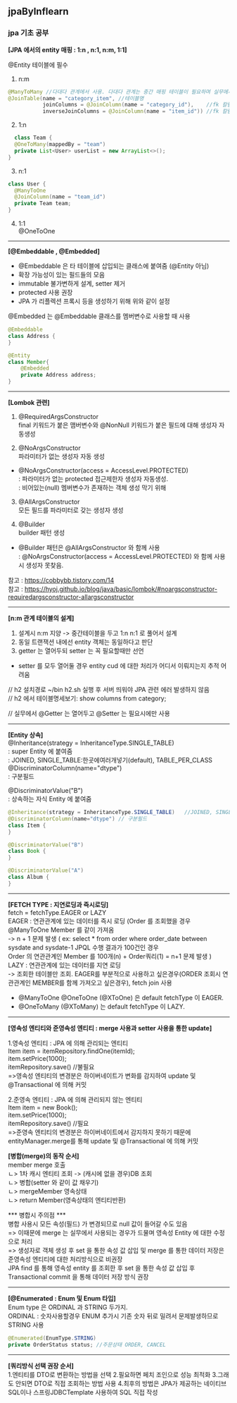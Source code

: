## jpaByInflearn  
### jpa 기초 공부  

**[JPA 에서의 entity 매핑 : 1:n , n:1, n:m, 1:1]**  

@Entity 테이블에 필수  

1. n:m  
```JAVA
@ManyToMany //다대다 관계에서 사용. 다대다 관계는 중간 매핑 테이블이 필요하며 실무에서 사용하지 않음.
@JoinTable(name = "category_item", //테이블명
           joinColumns = @JoinColumn(name = "category_id"),    //fk 칼럼
           inverseJoinColumns = @JoinColumn(name = "item_id")) //fk 칼럼
```

2. 1:n  
```JAVA
  class Team {
  @OneToMany(mappedBy = "team")
  private List<User> userList = new ArrayList<>();
}
```
  
3. n:1  
```JAVA
class User {
  @ManyToOne
  @JoinColumn(name = "team_id")
  private Team team;
}
```

4. 1:1  
@OneToOne

------------------------------------------------------------------------------------------------------------------------------
**[@Embeddable , @Embedded]**  
- @Embeddable 은 타 테이블에 삽입되는 클래스에 붙여줌 (@Entity 아님)   
- 확장 가능성이 있는 필드들의 모음   
- immutable 불가변하게 설계, setter 제거   
- protected 사용 권장   
- JPA 가 리플렉션 프록시 등을 생성하기 위해 위와 같이 설정   

@Embedded 는 @Embeddable 클래스를 멤버변수로 사용할 때 사용  
```JAVA
@Embeddable
class Address {
}

@Entity
class Member{
    @Embedded
    private Address address;
}
```

------------------------------------------------------------------------------------------------------------------------------
**[Lombok 관련]**  
1. @RequiredArgsConstructor  
final 키워드가 붙은 맴버변수와 @NonNull 키워드가 붙은 필드에 대해 생성자 자동생성  

2. @NoArgsConstructor  
파라미터가 없는 생성자 자동 생성  
* @NoArgsConstructor(access = AccessLevel.PROTECTED)  
 : 파라미터가 없는 protected 접근제한자 생성자 자동생성.  
 : 비어있는(null) 멤버변수가 존재하는 객체 생성 막기 위해  

3. @AllArgsConstructor  
모든 필드를 파라미터로 갖는 생성자 생성  

4. @Builder  
builder 패턴 생성  
* @Builder 패턴은 @AllArgsConstructor 와 함께 사용  
  : @NoArgsConstructor(access = AccessLevel.PROTECTED) 와 함께 사용시 생성자 못찾음.  

 참고 : https://cobbybb.tistory.com/14  
 참고 : https://hyoj.github.io/blog/java/basic/lombok/#noargsconstructor-requiredargsconstructor-allargsconstructor  

--------------
**[n:m 관계 테이블의 설계]**  
1. 설계시 n:m 지양 -> 중간테이블을 두고 1:n n:1 로 풀어서 설계   
2. 동일 트랜잭션 내에선 entity 객체는 동일하다고 판단   
3. getter 는 열어두되 setter 는 꼭 필요할때만 선언   
* setter 를 모두 열어둘 경우 entity cud 에 대한 처리가 어디서 이뤄지는지 추적 어려움   

// h2 설치경로 ~/bin h2.sh 실행 후 서버 띄워야 JPA 관련 에러 발생하지 않음   
// h2 에서 테이블명세보기: show columns from category;   

// 실무에서 @Getter 는 열어두고 @Setter 는 필요시에만 사용  

-------------- 
**[Entity 상속]**   
@Inheritance(strategy = InheritanceType.SINGLE_TABLE)   
: super Entity 에 붙여줌   
: JOINED, SINGLE_TABLE:한곳에여러개넣기(default), TABLE_PER_CLASS   
@DiscriminatorColumn(name="dtype")   
: 구분필드  

@DiscriminatorValue("B")  
: 상속하는 자식 Entity 에 붙여줌 

```java
@Inheritance(strategy = InheritanceType.SINGLE_TABLE)   //JOINED, SINGLE_TABLE:한곳에여러개넣기(default), TABLE_PER_CLASS
@DiscriminatorColumn(name="dtype") // 구분필드
class Item {
}
```

```java
@DiscriminatorValue("B")
class Book {
}
```
```java
@DiscriminatorValue("A")
class Album {
}
```

--------------
**[FETCH TYPE : 지연로딩과 즉시로딩]**  
fetch = fetchType.EAGER  or LAZY  
EAGER : 연관관계에 있는 데이터를 즉시 로딩 (Order 를 조회했을 경우 @ManyToOne Member 를 같이 가져옴  
    -> n + 1 문제 발생 ( ex: select * from order where order_date between  sysdate and sysdate-1 JPQL 수행 결과가 100건인 경우  
                            Order 의 연관관계인 Member 를 100개(n) + Order쿼리(1) = n+1 문제 발생 )  
LAZY : 연관관계에 있는 데이터를 지연 로딩  
    -> 조회한 테이블만 조회. EAGER를 부분적으로 사용하고 싶은경우(ORDER 조회시 연관관계인 MEMBER를 함께 가져오고 싶은경우), fetch join 사용  
* @ManyToOne @OneToOne (@XToOne) 은 default fetchType 이 EAGER.  
* @OneToMany (@XToMany) 는 default fetchType 이 LAZY.  


--------------
**[영속성 엔티티와 준영속성 엔티티 : merge 사용과 setter 사용을 통한 update]**  

1.영속성 엔티티 : JPA 에 의해 관리되는 엔티티  
Item item = itemRepository.findOne(itemId);  
item.setPrice(1000);  
itemRepository.save() //불필요  
=>영속성 엔티티의 변경분은 하이버네이트가 변화를 감지하여 update 및 @Transactional 에 의해 커밋  

2.준영속 엔티티 : JPA 에 의해 관리되지 않는 엔티티  
Item item = new Book();  
item.setPrice(1000);   
itemRepository.save() //필요  
=>준영속 엔티티의 변경분은 하이버네이트에서 감지하지 못하기 때문에 entityManager.merge를 통해 update 및 @Transactional 에 의해 커밋  

**[병합(merge)의 동작 순서]**  
member merge 호출  
ㄴ> 1차 캐시 엔티티 조회 -> (캐시에 없을 경우)DB 조회  
ㄴ> 병합(setter 와 같이 값 채우기)  
ㄴ> mergeMember 영속상태  
ㄴ> return Member(영속상태의 엔티티반환)  

*** 병합시 주의점 ***   
병합 사용시 모든 속성(필드) 가 변경되므로 null 값이 들어갈 수도 있음   
=> 이때문에 merge 는 실무에서 사용되는 경우가 드물며 영속성 Entity 에 대한 수정으로 처리   
=> 생성자로 객체 생성 후 set 을 통한 속성 값 삽입 및 merge 를 통한 데이터 저장은 준영속성 엔티티에 대한 처리방식으로 비권장   
   JPA find 를 통해 영속성 entity 를 조회한 후 set 을 통한 속성 값 삽입 후 Transactional commit 을 통해 데이터 저장 방식 권장   
   
--------------
**[@Enumerated : Enum 및 Enum 타입]**  
Enum type 은 ORDINAL 과 STRING 두가지.  
ORDINAL : 숫자사용할경우 ENUM 추가시 기존 숫자 뒤로 밀려서 문제발생하므로 STRING 사용  

```java
@Enumerated(EnumType.STRING)  
private OrderStatus status; //주문상태 ORDER, CANCEL  
```

--------------
**[쿼리방식 선택 권장 순서]**  
1.엔티티를 DTO로 변환하는 방법을 선택
2.필요하면 페치 조인으로 성능 최적화
3.그래도 안되면 DTO로 직접 조회하는 방법 사용
4.최후의 방법은 JPA가 제공하는 네이티브SQL이나 스프링JDBCTemplate 사용하여 SQL 직접 작성
